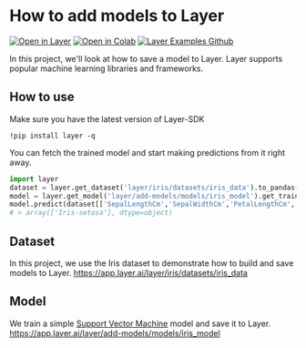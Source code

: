 # How to add models to Layer
[![Open in Layer](https://development.layer.co/assets/badge.svg)](https://app.layer.ai/layer/add-models/) [![Open in Colab](https://colab.research.google.com/assets/colab-badge.svg)](https://colab.research.google.com/github/layerai/examples/blob/main/tutorials/add-models-to-layer/how_to_add_models_to_layer.ipynb) [![Layer Examples Github](https://badgen.net/badge/icon/github?icon=github&label)](https://github.com/layerai/examples/tree/main/tutorials/add-models-to-layer)

In this project, we'll look at how to save a model to Layer. Layer supports popular machine learning libraries and frameworks. 
## How to use
Make sure you have the latest version of Layer-SDK

```
!pip install layer -q 
```
You can fetch the trained model and start making predictions from it right away.

```python
import layer
dataset = layer.get_dataset('layer/iris/datasets/iris_data').to_pandas()
model = layer.get_model('layer/add-models/models/iris_model').get_train()
model.predict(dataset[['SepalLengthCm','SepalWidthCm','PetalLengthCm','PetalWidthCm']].head(1))
# > array(['Iris-setosa'], dtype=object)
```
## Dataset 
In this project, we use the Iris dataset to demonstrate how to 
build and save models to Layer.
https://app.layer.ai/layer/iris/datasets/iris_data
## Model 
We train a simple [Support Vector Machine](https://scikit-learn.org/stable/modules/svm.html) model and save it to Layer. 
https://app.layer.ai/layer/add-models/models/iris_model